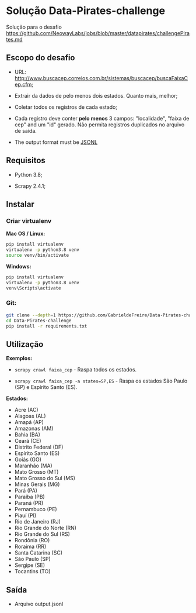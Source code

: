 # Solução Data-Pirates-challenge

Solução para o desafio https://github.com/NeowayLabs/jobs/blob/master/datapirates/challengePirates.md

## Escopo do desafio

- URL: http://www.buscacep.correios.com.br/sistemas/buscacep/buscaFaixaCep.cfm;

- Extrair da dados de pelo menos dois estados. Quanto mais, melhor;

- Coletar todos os registros de cada estado;

- Cada registro deve conter **pelo menos** 3 campos: "localidade", "faixa de cep" and um "id" gerado. Não permita registros duplicados no arquivo de saída.

- The output format must be [JSONL](http://jsonlines.org/)

  

## Requisitos

- Python 3.8;

- Scrapy 2.4.1;



## Instalar

### Criar virtualenv

**Mac OS / Linux:**

```bash
pip install virtualenv
virtualenv -p python3.8 venv
source venv/bin/activate
```

**Windows:**

```bash
pip install virtualenv
virtualenv -p python3.8 venv
venv\Scripts\activate
```

### Git:

```bash
git clone --depth=1 https://github.com/GabrieldeFreire/Data-Pirates-challenge.git
cd Data-Pirates-challenge
pip install -r requirements.txt
```



## Utilização

**Exemplos:**

- `scrapy crawl faixa_cep` - Raspa todos os estados.

- `scrapy crawl faixa_cep -a states=SP,ES` - Raspa os estados São Paulo (SP) e Espírito Santo (ES).

**Estados:**
- Acre (AC)
- Alagoas (AL)
- Amapá (AP)
- Amazonas (AM)
- Bahia (BA)
- Ceará (CE)
- Distrito Federal (DF)
- Espírito Santo (ES)
- Goiás (GO)
- Maranhão (MA)
- Mato Grosso (MT)
- Mato Grosso do Sul (MS)
- Minas Gerais (MG)
- Pará (PA)
- Paraíba (PB)
- Paraná (PR)
- Pernambuco (PE)
- Piauí (PI)
- Rio de Janeiro (RJ)
- Rio Grande do Norte (RN)
- Rio Grande do Sul (RS)
- Rondônia (RO)
- Roraima (RR)
- Santa Catarina (SC)
- São Paulo (SP)
- Sergipe (SE)
- Tocantins (TO)


## Saída
- Arquivo output.jsonl